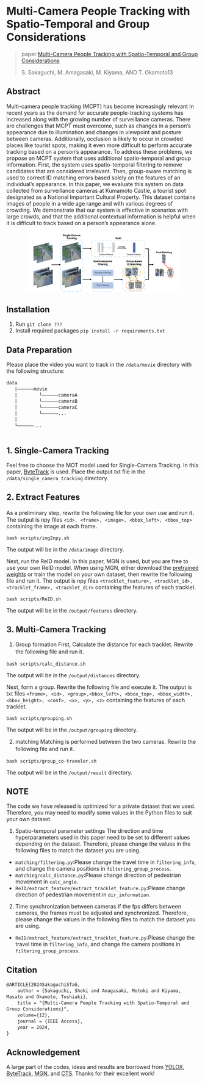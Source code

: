 # Multi-Camera People Tracking with Spatio-Temporal and Group Considerations

> paper:[Multi-Camera People Tracking with Spatio-Temporal and Group Considerations](https://ieeexplore.ieee.org/abstract/document/10458119)
> 
> S. Sakaguchi, M. Amagasaki, M. Kiyama, AND T. Okamoto13

## Abstract
Multi-camera people tracking (MCPT) has become increasingly relevant in recent years as the demand for accurate people-tracking systems has increased along with the growing number of surveillance cameras. There are challenges that MCPT must overcome, such as changes in a person’s appearance due to illumination and changes in viewpoint and posture between cameras. Additionally, occlusion is likely to occur in crowded places like tourist spots, making it even more difficult to perform accurate tracking based on a person’s appearance. To address these problems, we propose an MCPT system that uses additional spatio-temporal and group information. First, the system uses spatio-temporal filtering to remove candidates that are considered irrelevant. Then, group-aware matching is used to correct ID matching errors based solely on the features of an individual’s appearance. In this paper, we evaluate this system on data collected from surveillance cameras at Kumamoto Castle, a tourist spot designated as a National Important Cultural Property. This dataset contains images of people in a wide age range and with various degrees of crowding. We demonstrate that our system is effective in scenarios with large crowds, and that the additional contextual information is helpful when it is difficult to track based on a person’s appearance alone.
<p align="center"><img src="assets/overview.png" width="400"/></p>

## Installation

1. Run `git clone ???`
2. Install required packages `pip install -r requirements.txt`


## Data Preparation

Please place the video you want to track in the `/data/movie` directory with the following structure:
```
data
   |——————movie
   |        └——————cameraA
   |        └——————cameraB
   |        └——————cameraC
   |        └——————...
   |        
   └——————...
           
```

## 1. Single-Camera Tracking
Feel free to choose the MOT model used for Single-Camera Tracking. In this paper, [ByteTrack](https://github.com/ifzhang/ByteTrack) is used.
Place the output txt file in the `/data/single_camera_tracking` directory.

## 2. Extract Features
As a preliminary step, rewrite the following file for your own use and run it．
The output is npy files `<id>, <frame>, <image>, <bbox_left>, <bbox_top>` containing the image at each frame.
```
bash scripts/img2npy.sh
```
The output will be in the `/data/image` directory.

Next, run the ReID model. In this paper, MGN is used, but you are free to use your own ReID model.
When using MGN, either download the [pretrained weights](https://github.com/GNAYUOHZ/ReID-MGN) or train the model on your own dataset, then rewrite the following file and run it.
The output is npy files `<tracklet_feature>, <tracklet_id>, <tracklet_frame>, <tracklet_dir>` containing the features of each tracklet.
```
bash scripts/ReID.sh
```
The output will be in the `/output/features` directory.

## 3. Multi-Camera Tracking
1. Group formation
First, Calculate the distance for each tracklet. Rewrite the following file and run it．
```
bash scripts/calc_distance.sh
```
The output will be in the `/output/distances` directory.

Next, form a group. Rewrite the following file and execute it.
The output is txt files `<frame>, <id>, <group>,<bbox_left>, <bbox_top>, <bbox_width>, <bbox_height>, <conf>, <x>, <y>, <z>` containing the features of each tracklet.
```
bash scripts/grouping.sh
```
The output will be in the `/output/grouping` directory.

2. matching
Matching is performed between the two cameras. Rewrite the following file and run it．
```
bash scripts/group_co-traveler.sh
```
The output will be in the `/output/result` directory.

## NOTE
The code we have released is optimized for a private dataset that we used. Therefore, you may need to modify some values in the Python files to suit your own dataset.
1. Spatio-temporal parameter settings
The direction and time hyperparameters used in this paper need to be set to different values depending on the dataset. Therefore, please change the values in the following files to match the dataset you are using.
- `matching/filtering.py`:Please change the travel time in `filtering_info`, and change the camera positions in `filtering_group_process`.
- `matching/calc_distance.py`:Please change direction of pedestrian movement in `calc_angle`.
- `ReID/extract_feature/extract_tracklet_feature.py`:Please change direction of pedestrian movement in `dir_information`.

2. Time synchronization between cameras
If the fps differs between cameras, the frames must be adjusted and synchronized. Therefore, please change the values in the following files to match the dataset you are using.
- `ReID/extract_feature/extract_tracklet_feature.py`:Please change the travel time in `filtering_info`, and change the camera positions in `filtering_group_process`.


## Citation

```text
@ARTICLE{2024SakaguchiSTaG,
    author = {Sakaguchi, Shoki and Amagasaki, Motoki and Kiyama, Masato and Okamoto, Toshiaki},
    title = "{Multi-Camera People Tracking with Spatio-Temporal and Group Considerations}",
    volume={12},
    journal = {IEEE Access},
    year = 2024,
}
```

## Acknowledgement

A large part of the codes, ideas and results are borrowed from [YOLOX](https://github.com/Megvii-BaseDetection/YOLOX), [ByteTrack](https://github.com/ifzhang/ByteTrack), [MGN](https://github.com/GNAYUOHZ/ReID-MGN), and [CTS](https://ieeexplore.ieee.org/document/8265513). Thanks for their excellent work!